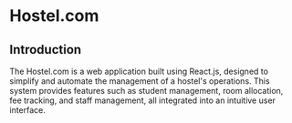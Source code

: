 # Hostel.com

## Introduction

The Hostel.com is a web application built using React.js, designed to simplify and automate the management of a hostel's operations. This system provides features such as student management, room allocation, fee tracking, and staff management, all integrated into an intuitive user interface.